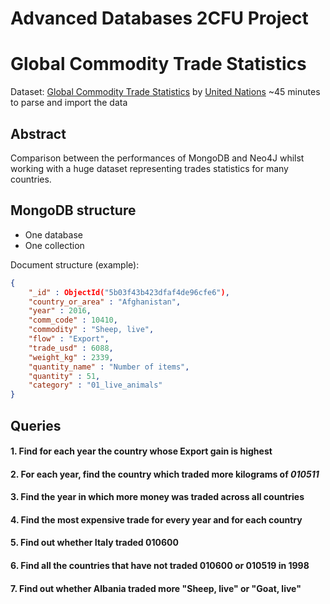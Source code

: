 # Advanced Databases 2CFU Project
# Global Commodity Trade Statistics 

Dataset: [Global Commodity Trade Statistics](https://www.kaggle.com/unitednations/global-commodity-trade-statistics) by [United Nations](https://www.kaggle.com/unitednations)
~45 minutes to parse and import the data


## Abstract
Comparison between the performances of MongoDB and Neo4J whilst working with a huge dataset representing trades statistics for many countries.

## MongoDB structure
* One database
* One collection

Document structure (example):
```json
{
	"_id" : ObjectId("5b03f43b423dfaf4de96cfe6"),
	"country_or_area" : "Afghanistan",
	"year" : 2016,
	"comm_code" : 10410,
	"commodity" : "Sheep, live",
	"flow" : "Export",
	"trade_usd" : 6088,
	"weight_kg" : 2339,
	"quantity_name" : "Number of items",
	"quantity" : 51,
	"category" : "01_live_animals"
}

```

## Queries
#### 1. Find for each year the country whose Export gain is highest

#### 2. For each year, find the country which traded more kilograms of *010511*

#### 3. Find the year in which more money was traded across all countries

#### 4. Find the most expensive trade for every year and for each country 

#### 5. Find out whether Italy traded 010600

#### 6. Find all the countries that have not traded 010600 or 010519 in 1998

#### 7. Find out whether Albania traded more "Sheep, live" or "Goat, live"



